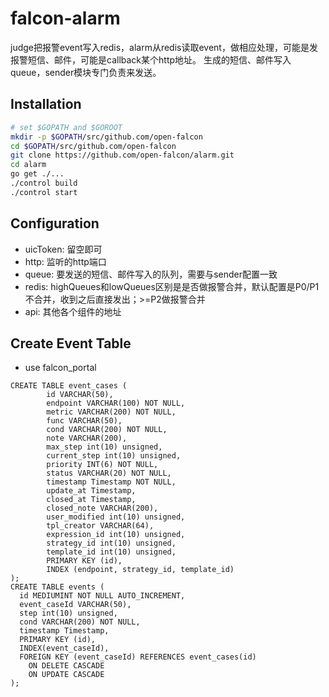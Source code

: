 falcon-alarm
============

judge把报警event写入redis，alarm从redis读取event，做相应处理，可能是发报警短信、邮件，可能是callback某个http地址。
生成的短信、邮件写入queue，sender模块专门负责来发送。


## Installation

```bash
# set $GOPATH and $GOROOT
mkdir -p $GOPATH/src/github.com/open-falcon
cd $GOPATH/src/github.com/open-falcon
git clone https://github.com/open-falcon/alarm.git
cd alarm
go get ./...
./control build
./control start
```

## Configuration

- uicToken: 留空即可
- http: 监听的http端口
- queue: 要发送的短信、邮件写入的队列，需要与sender配置一致
- redis: highQueues和lowQueues区别是是否做报警合并，默认配置是P0/P1不合并，收到之后直接发出；>=P2做报警合并
- api: 其他各个组件的地址

## Create Event Table
* use falcon_portal

```
CREATE TABLE event_cases (
        id VARCHAR(50),
        endpoint VARCHAR(100) NOT NULL,
        metric VARCHAR(200) NOT NULL,
        func VARCHAR(50),
        cond VARCHAR(200) NOT NULL,
        note VARCHAR(200),
        max_step int(10) unsigned,
        current_step int(10) unsigned,
        priority INT(6) NOT NULL,
        status VARCHAR(20) NOT NULL,
        timestamp Timestamp NOT NULL,
        update_at Timestamp,
        closed_at Timestamp,
        closed_note VARCHAR(200),
        user_modified int(10) unsigned,
        tpl_creator VARCHAR(64),
        expression_id int(10) unsigned,
        strategy_id int(10) unsigned,
        template_id int(10) unsigned,
        PRIMARY KEY (id),
        INDEX (endpoint, strategy_id, template_id)
);
CREATE TABLE events (
  id MEDIUMINT NOT NULL AUTO_INCREMENT,
  event_caseId VARCHAR(50),
  step int(10) unsigned,
  cond VARCHAR(200) NOT NULL,
  timestamp Timestamp,
  PRIMARY KEY (id),
  INDEX(event_caseId),
  FOREIGN KEY (event_caseId) REFERENCES event_cases(id)
    ON DELETE CASCADE
    ON UPDATE CASCADE
);
```
